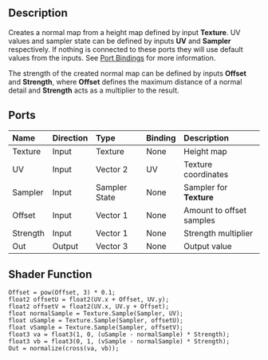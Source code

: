 ## Description

Creates a normal map from a height map defined by input **Texture**. UV values and sampler state can be defined by inputs **UV** and **Sampler** respectively. If nothing is connected to these ports they will use default values from the inputs. See [Port Bindings](Port-Bindings.md) for more information.

The strength of the created normal map can be defined by inputs **Offset** and **Strength**, where **Offset** defines the maximum distance of a normal detail and **Strength** acts as a multiplier to the result.

## Ports

| Name        | Direction           | Type  | Binding | Description |
|:------------ |:-------------|:-----|:---|:---|
| Texture      | Input | Texture | None | Height map |
| UV      | Input | Vector 2 | UV | Texture coordinates |
| Sampler      | Input | Sampler State | None | Sampler for **Texture** |
| Offset      | Input | Vector 1 | None | Amount to offset samples |
| Strength      | Input | Vector 1 | None | Strength multiplier |
| Out | Output      |    Vector 3 | None | Output value |

## Shader Function

```
Offset = pow(Offset, 3) * 0.1;
float2 offsetU = float2(UV.x + Offset, UV.y);
float2 offsetV = float2(UV.x, UV.y + Offset);
float normalSample = Texture.Sample(Sampler, UV);
float uSample = Texture.Sample(Sampler, offsetU);
float vSample = Texture.Sample(Sampler, offsetV);
float3 va = float3(1, 0, (uSample - normalSample) * Strength);
float3 vb = float3(0, 1, (vSample - normalSample) * Strength);
Out = normalize(cross(va, vb));
```